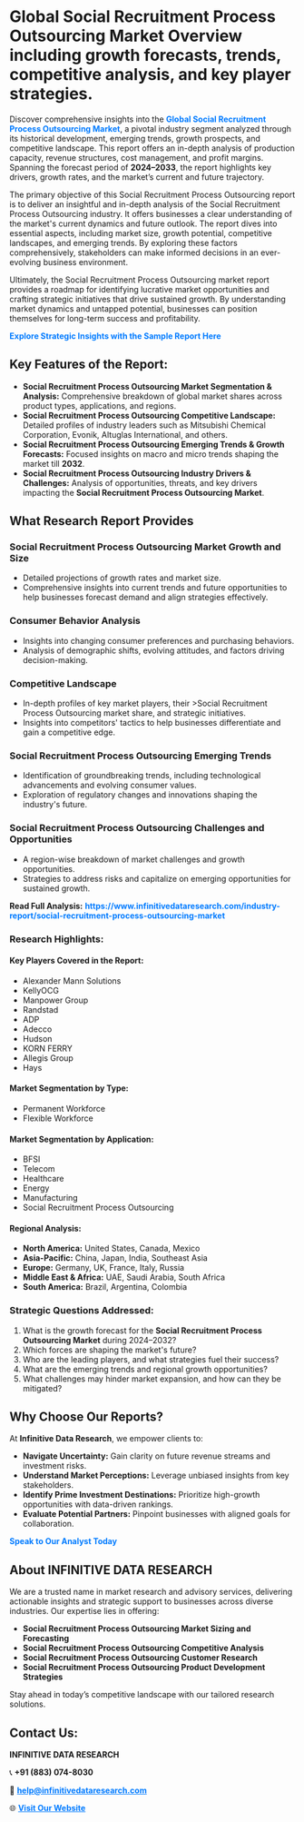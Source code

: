 <h1>Global Social Recruitment Process Outsourcing Market Overview including growth forecasts, trends, competitive analysis, and key player strategies.</h1>
<p>
Discover comprehensive insights into the 
<a href="https://www.infinitivedataresearch.com/industry-report/social-recruitment-process-outsourcing-market" rel="dofollow" style="color: #007BFF; text-decoration: none;"><strong>Global Social Recruitment Process Outsourcing Market</strong></a>, a pivotal industry segment analyzed through its historical development, emerging trends, growth prospects, and competitive landscape. This report offers an in-depth analysis of production capacity, revenue structures, cost management, and profit margins. Spanning the forecast period of <strong>2024–2033</strong>, the report highlights key drivers, growth rates, and the market’s current and future trajectory.
</p>
<p>
The primary objective of this Social Recruitment Process Outsourcing report is to deliver an insightful and in-depth analysis of the Social Recruitment Process Outsourcing industry. It offers businesses a clear understanding of the market's current dynamics and future outlook. The report dives into essential aspects, including market size, growth potential, competitive landscapes, and emerging trends. By exploring these factors comprehensively, stakeholders can make informed decisions in an ever-evolving business environment.
</p>
<p>
Ultimately, the Social Recruitment Process Outsourcing market report provides a roadmap for identifying lucrative market opportunities and crafting strategic initiatives that drive sustained growth. By understanding market dynamics and untapped potential, businesses can position themselves for long-term success and profitability.
</p>
<p>
<a href="https://www.infinitivedataresearch.com/request-sample/reportId=111061" style="color: #007BFF; text-decoration: none;"><strong>Explore Strategic Insights with the Sample Report Here</strong></a>
</p>

<h2>Key Features of the Report:</h2>
<ul>
<li><strong>Social Recruitment Process Outsourcing Market Segmentation & Analysis:</strong> Comprehensive breakdown of global market shares across product types, applications, and regions.</li>
<li><strong>Social Recruitment Process Outsourcing Competitive Landscape:</strong> Detailed profiles of industry leaders such as Mitsubishi Chemical Corporation, Evonik, Altuglas International, and others.</li>
<li><strong>Social Recruitment Process Outsourcing Emerging Trends & Growth Forecasts:</strong> Focused insights on macro and micro trends shaping the market till <strong>2032</strong>.</li>
<li><strong>Social Recruitment Process Outsourcing Industry Drivers & Challenges:</strong> Analysis of opportunities, threats, and key drivers impacting the <strong>Social Recruitment Process Outsourcing Market</strong>.</li>
</ul>

<h2>What Research Report Provides</h2>
<h3>Social Recruitment Process Outsourcing Market Growth and Size</h3>
<ul>
<li>Detailed projections of growth rates and market size.</li>
<li>Comprehensive insights into current trends and future opportunities to help businesses forecast demand and align strategies effectively.</li>
</ul>

<h3>Consumer Behavior Analysis</h3>
<ul>
<li>Insights into changing consumer preferences and purchasing behaviors.</li>
<li>Analysis of demographic shifts, evolving attitudes, and factors driving decision-making.</li>
</ul>

<h3>Competitive Landscape</h3>
<ul>
<li>In-depth profiles of key market players, their >Social Recruitment Process Outsourcing market share, and strategic initiatives.</li>
<li>Insights into competitors' tactics to help businesses differentiate and gain a competitive edge.</li>
</ul>

<h3>Social Recruitment Process Outsourcing Emerging Trends</h3>
<ul>
<li>Identification of groundbreaking trends, including technological advancements and evolving consumer values.</li>
<li>Exploration of regulatory changes and innovations shaping the industry's future.</li>
</ul>

<h3>Social Recruitment Process Outsourcing Challenges and Opportunities</h3>
<ul>
<li>A region-wise breakdown of market challenges and growth opportunities.</li>
<li>Strategies to address risks and capitalize on emerging opportunities for sustained growth.</li>
</ul>
<p><strong>Read Full Analysis:</strong> <a href="https://www.infinitivedataresearch.com/industry-report/social-recruitment-process-outsourcing-market" rel="dofollow" style="color: #007BFF; text-decoration: none;"><strong>https://www.infinitivedataresearch.com/industry-report/social-recruitment-process-outsourcing-market</strong></a></p>
<h3>Research Highlights:</h3>
<h4>Key Players Covered in the Report:</h4>
<ul><li>Alexander Mann Solutions</li><li>KellyOCG</li><li>Manpower Group</li><li>Randstad</li><li>ADP</li><li>Adecco</li><li>Hudson</li><li>KORN FERRY</li><li>Allegis Group</li><li>Hays</li></ul>
<h4>Market Segmentation by Type:</h4>
<ul><li>Permanent Workforce</li><li>Flexible Workforce</li></ul>
<h4>Market Segmentation by Application:</h4>
<ul><li>BFSI</li><li>Telecom</li><li>Healthcare</li><li>Energy</li><li>Manufacturing</li><li>Social Recruitment Process Outsourcing</li></ul>

<h4>Regional Analysis:</h4>
<ul>
<li><strong>North America:</strong> United States, Canada, Mexico</li>
<li><strong>Asia-Pacific:</strong> China, Japan, India, Southeast Asia</li>
<li><strong>Europe:</strong> Germany, UK, France, Italy, Russia</li>
<li><strong>Middle East & Africa:</strong> UAE, Saudi Arabia, South Africa</li>
<li><strong>South America:</strong> Brazil, Argentina, Colombia</li>
</ul>

<h3>Strategic Questions Addressed:</h3>
<ol>
<li>What is the growth forecast for the <strong>Social Recruitment Process Outsourcing Market</strong> during 2024–2032?</li>
<li>Which forces are shaping the market's future?</li>
<li>Who are the leading players, and what strategies fuel their success?</li>
<li>What are the emerging trends and regional growth opportunities?</li>
<li>What challenges may hinder market expansion, and how can they be mitigated?</li>
</ol>

<h2>Why Choose Our Reports?</h2>
<p>At <strong>Infinitive Data Research</strong>, we empower clients to:</p>
<ul>
<li><strong>Navigate Uncertainty:</strong> Gain clarity on future revenue streams and investment risks.</li>
<li><strong>Understand Market Perceptions:</strong> Leverage unbiased insights from key stakeholders.</li>
<li><strong>Identify Prime Investment Destinations:</strong> Prioritize high-growth opportunities with data-driven rankings.</li>
<li><strong>Evaluate Potential Partners:</strong> Pinpoint businesses with aligned goals for collaboration.</li>
</ul>
<p><a href="https://www.infinitivedataresearch.com/industry-report/social-recruitment-process-outsourcing-market" rel="dofollow" style="color: #007BFF; text-decoration: none;"><strong>Speak to Our Analyst Today</strong></a></p>

<h2>About INFINITIVE DATA RESEARCH</h2>
<p>We are a trusted name in market research and advisory services, delivering actionable insights and strategic support to businesses across diverse industries. Our expertise lies in offering:</p>
<ul>
<li><strong>Social Recruitment Process Outsourcing Market Sizing and Forecasting</strong></li>
<li><strong>Social Recruitment Process Outsourcing Competitive Analysis</strong></li>
<li><strong>Social Recruitment Process Outsourcing Customer Research</strong></li>
<li><strong>Social Recruitment Process Outsourcing Product Development Strategies</strong></li>
</ul>
<p>Stay ahead in today’s competitive landscape with our tailored research solutions.</p>

<h2>Contact Us:</h2>
<p><strong>INFINITIVE DATA RESEARCH</strong></p>
<p>📞 <strong>+91 (883) 074-8030</strong></p>
<p>📧 <strong><a href="mailto:help@infinitivedataresearch.com" style="color: #007BFF;">help@infinitivedataresearch.com</a></strong></p>
<p>🌐 <strong><a href="https://www.infinitivedataresearch.com" rel="dofollow" style="color: #007BFF;">Visit Our Website</a></strong></p>